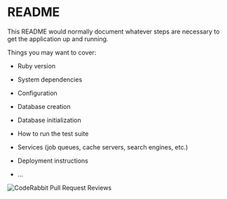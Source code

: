 # README

This README would normally document whatever steps are necessary to get the
application up and running.

Things you may want to cover:

* Ruby version

* System dependencies

* Configuration

* Database creation

* Database initialization

* How to run the test suite

* Services (job queues, cache servers, search engines, etc.)

* Deployment instructions

* ...

![CodeRabbit Pull Request Reviews](https://img.shields.io/coderabbit/prs/github/OchoaHub/employee_api?utm_source=oss&utm_medium=github&utm_campaign=OchoaHub%2Femployee_api&labelColor=171717&color=FF570A&link=https%3A%2F%2Fcoderabbit.ai&label=CodeRabbit+Reviews)